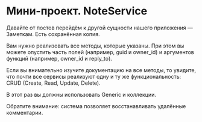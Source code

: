 # Мини-проект. NoteService

Давайте от постов перейдём к другой сущности нашего приложения — Заметкам. Есть сохранённая копия.

Вам нужно реализовать все методы, которые указаны. При этом вы можете опустить часть полей (например, guid и owner_id) и аргументов функций (например, owner_id и reply_to).

Если вы внимательно изучите документацию на все методы, то увидите, что почти все сервисы реализуют одну и ту же функциональность: CRUD (Create, Read, Update, Delete).

В этот раз вы должны использовать Generic и коллекции.

Обратите внимание: система позволяет восстанавливать удалённые комментарии.